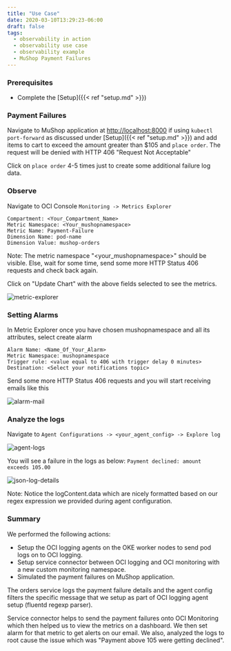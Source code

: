 ```yaml
---
title: "Use Case"
date: 2020-03-10T13:29:23-06:00
draft: false
tags:
  - observability in action
  - observability use case
  - observability example
  - MuShop Payment Failures
---
```


### Prerequisites

- Complete the [Setup]({{< ref "setup.md" >}})

### Payment Failures

Navigate to MuShop application at [http://localhost:8000](http://localhost:8000) if using `kubectl port-forward` as discussed under [Setup]({{< ref "setup.md" >}}) and add items to cart to exceed the amount greater than $105 and `place order`.
The request will be denied with HTTP 406 "Request Not Acceptable"

Click on `place order` 4-5 times just to create some additional failure log data.

### Observe

Navigate to OCI Console ``Monitoring -> Metrics Explorer``

    Compartment: <Your_Compartment_Name>
    Metric Namespace: <Your_mushopnamespace>
    Metric Name: Payment-Failure    
    Dimension Name: pod-name
    Dimension Value: mushop-orders

Note: The metric namespace "<your_mushopnamespace>" should be visible. Else, wait for some time, send some more HTTP Status 406 requests and check back again.

Click on "Update Chart" with the above fields selected to see the metrics.

![metric-explorer](../../images/metric-explorer.png)

### Setting Alarms

In Metric Explorer once you have chosen mushopnamespace and all its attributes, select create alarm

    Alarm Name: <Name_Of_Your_Alarm>
    Metric Namespace: mushopnamespace
    Trigger rule: <value equal to 406 with trigger delay 0 minutes>
    Destination: <Select your notifications topic>

Send some more HTTP Status 406 requests and you will start receiving emails like this

![alarm-mail](../../images/alarm-mail.png)

### Analyze the logs

Navigate to ```Agent Configurations -> <your_agent_config> -> Explore log```

![agent-logs](../../images/agent-logs.png)

You will see a failure in the logs as below:
```Payment declined: amount exceeds 105.00```

![json-log-details](../../images/json-log-details.png)

Note: Notice the logContent.data which are nicely formatted based on our regex expression we provided during agent configuration.

### Summary

We performed the following actions:
- Setup the OCI logging agents on the OKE worker nodes to send pod logs on to OCI logging.
- Setup service connector between OCI logging and OCI monitoring with a new custom monitoring namespace.
- Simulated the payment failures on MuShop application. 

The orders service logs the payment failure details and the agent config filters the specific message that we setup as part of OCI logging agent setup (fluentd regexp parser).

Service connector helps to send the payment failures onto OCI Monitoring which then helped us to view the metrics on a dashboard. We then set alarm for that metric to get alerts on our email. 
We also, analyzed the logs to root cause the issue which was "Payment above 105 were getting declined".
